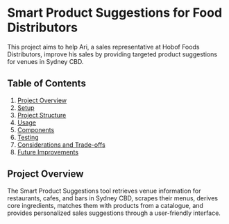 # Smart Product Suggestions for Food Distributors

This project aims to help Ari, a sales representative at Hobof Foods Distributors, improve his sales by providing targeted product suggestions for venues in Sydney CBD.


## Table of Contents
1. [Project Overview](#project-overview)
2. [Setup](#setup)
3. [Project Structure](#project-structure)
4. [Usage](#usage)
5. [Components](#components)
6. [Testing](#testing)
7. [Considerations and Trade-offs](#considerations-and-trade-offs)
8. [Future Improvements](#future-improvements)

## Project Overview

The Smart Product Suggestions tool retrieves venue information for restaurants, cafes, and bars in Sydney CBD, scrapes their menus, derives core ingredients, matches them with products from a catalogue, and provides personalized sales suggestions through a user-friendly interface.